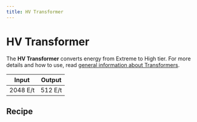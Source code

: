 ```yaml
---
title: HV Transformer
---
```


# HV Transformer

<ItemImage file="hv_transformer" alt="HV Transformer" size="200" />

The **HV Transformer** converts energy from Extreme to High tier. For more details and how to use, read [general information about Transformers](/docs/blocks/transformers).

| Input    | Output   |
|----------|----------|
| 2048 E/t | 512 E/t  |

## Recipe

<CraftingTable recipe="input air techreborn:insulated_hv_cable air input air techreborn:mv_transformer air input air techreborn:insulated_hv_cable air output techreborn:hv_transformer"/>